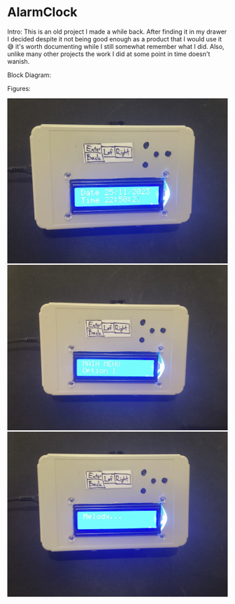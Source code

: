 # AlarmClock
Intro:
This is an old project I made a while back. After finding it in my drawer I decided despite it not being good enough as a product that I would use it 😅  it's worth documenting while I still somewhat remember what I did. Also, unlike many other projects the work I did at some point in time doesn't wanish.

Block Diagram:

Figures:

![Alt text](Images/IMG_0632.jpeg)
![Alt text](Images/IMG_0629.jpeg)
![Alt text](Images/IMG_0631.jpeg)
